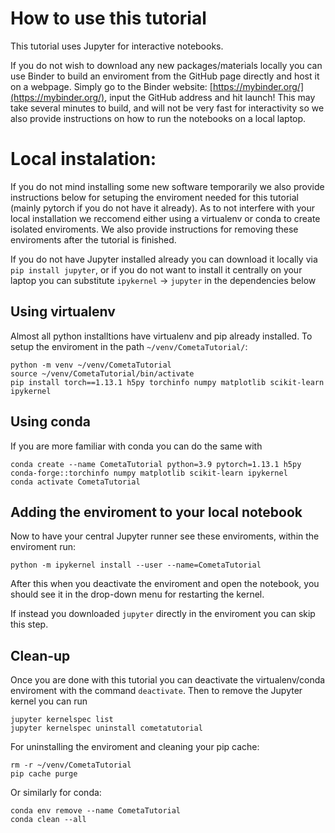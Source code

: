 # How to use this tutorial
This tutorial uses Jupyter for interactive notebooks.

If you do not wish to download any new packages/materials locally you can use Binder to build an enviroment from the GitHub page directly and host it on a webpage. Simply go to the Binder website:
[https://mybinder.org/](https://mybinder.org/), input the GitHub address and hit launch! This may take several minutes to build, and will not be very fast for interactivity so we also provide instructions on how to run the notebooks on a local laptop.

# Local instalation:
If you do not mind installing some new software temporarily we also provide instructions below for setuping the enviroment needed for this tutorial (mainly pytorch if you do not have it already). As to not interfere with your local installation we reccomend either using a virtualenv or conda to create isolated enviroments. We also provide instructions for removing these enviroments after the tutorial is finished.

If you do not have Jupyter installed already you can download it locally via `pip install jupyter`, or if you do not want to install it centrally on your laptop you can substitute `ipykernel` -> `jupyter` in the dependencies below

## Using virtualenv
Almost all python installtions have virtualenv and pip already installed. To setup the enviroment in the path `~/venv/CometaTutorial/`:
```
python -m venv ~/venv/CometaTutorial
source ~/venv/CometaTutorial/bin/activate
pip install torch==1.13.1 h5py torchinfo numpy matplotlib scikit-learn ipykernel
```

## Using conda
If you are more familiar with conda you can do the same with
```
conda create --name CometaTutorial python=3.9 pytorch=1.13.1 h5py conda-forge::torchinfo numpy matplotlib scikit-learn ipykernel
conda activate CometaTutorial
```

## Adding the enviroment to your local notebook

Now to have your central Jupyter runner see these enviroments, within the enviroment run:
```
python -m ipykernel install --user --name=CometaTutorial
```
After this when you deactivate the enviroment and open the notebook, you should see it in the drop-down menu for restarting the kernel.

If instead you downloaded `jupyter` directly in the enviroment you can skip this step.

## Clean-up
Once you are done with this tutorial you can deactivate the virtualenv/conda enviroment with the command `deactivate`. Then to remove the Jupyter kernel you can run
```
jupyter kernelspec list
jupyter kernelspec uninstall cometatutorial
```

For uninstalling the enviroment and cleaning your pip cache:
```
rm -r ~/venv/CometaTutorial
pip cache purge
```
Or similarly for conda:
```
conda env remove --name CometaTutorial
conda clean --all
```
